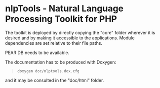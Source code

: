 nlpTools - Natural Language Processing Toolkit for PHP
======================================================

The toolkit is deployed by directly copying the "core" folder wherever 
it is desired and by making it accessible to the applications. Module 
dependencies are set relative to their file paths.

PEAR DB needs to be available.

The documentation has to be produced with Doxygen:

> `doxygen doc/nlptools.dox.cfg`

and it may be consulted in the "doc/html" folder.
